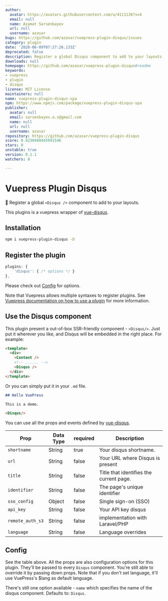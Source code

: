 ```yaml
---
author:
  avatar: https://avatars.githubusercontent.com/u/4111136?v=4
  email: null
  name: Azamat Sarsenbayev
  url: null
  username: azasar
bugs: https://github.com/azasar/vuepress-plugin-disqus/issues
category: plugin
date: '2020-06-09T07:27:26.133Z'
deprecated: false
description: Register a global Disqus component to add to your layouts for SPA apps
downloads: null
homepage: https://github.com/azasar/vuepress-plugin-disqus#readme
keywords:
- vuepress
- plugin
- disqus
license: MIT License
maintainers: null
name: vuepress-plugin-disqus-spa
npm: https://www.npmjs.com/package/vuepress-plugin-disqus-spa
publisher:
  avatar: null
  email: sarsenbayev.a.s@gmail.com
  name: null
  url: null
  username: azasar
repository: https://github.com/azasar/vuepress-plugin-disqus
score: 0.4230408445941546
stars: 0
unstable: true
version: 0.1.1
watchers: 0

---
```


# Vuepress Plugin Disqus
🔌 Register a global `<Disqus />` component to add to your layouts.

This plugins is a vuepress wrapper of [vue-disqus](https://github.com/ktquez/vue-disqus).

## Installation

```bash
npm i vuepress-plugin-disqus -D
```

## Register the plugin

```js
plugins: {
    'disqus': { /* options */ }
},
```

Please check out [Config](#config) for options.

Note that Vuepress allows multiple syntaxes to register plugins. See [Vuepress documentation on how to use a plugin](https://vuepress.vuejs.org/plugin/using-a-plugin.html) for more information.

## Use the Disqus component

This plugin present a out-of-box SSR-friendly component  - `<Disqus/>`. Just put it wherever you like, and Disqus will be embedded in the right place. For example:

```html
<template>
  <div>
    <Content />
    <!-- ...... -->
    <Disqus />
  </div>
</template>
```
Or you can simply put it in your `.md` file.
```markdown
## Hello VuePress

This is a demo.

<Disqus/>
```

You can use all the props and events defined by [vue-disqus](https://github.com/ktquez/vue-disqus).

Prop            | Data Type  | required  | Description
--------------- | ---------- | --------- | -----------
`shortname`     | String     | true      | Your disqus shortname.
`url`           | String     | false     | Your URL where Disqus is present
`title`         | String     | false     | Title that identifies the current page.
`identifier`    | String     | false     | The page's unique identifier
`sso_config`    | Object     | false     | Single sign-on (SSO)
`api_key`       | String     | false     | Your API key disqus
`remote_auth_s3`| String     | false     | implementation with Laravel/PHP
`language`      | String     | false     | Language overrides

## Config 

See the table above. All the props are also configuration options for this plugin. They'll be passed to every `Disqus` component. You're still able to override it by passing down props. Note that if you don't set language, it'll use VuePress's $lang as default language.

There's still one option available - `name` which specifies the name of the disqus component. Defaults to: `Disqus`.

